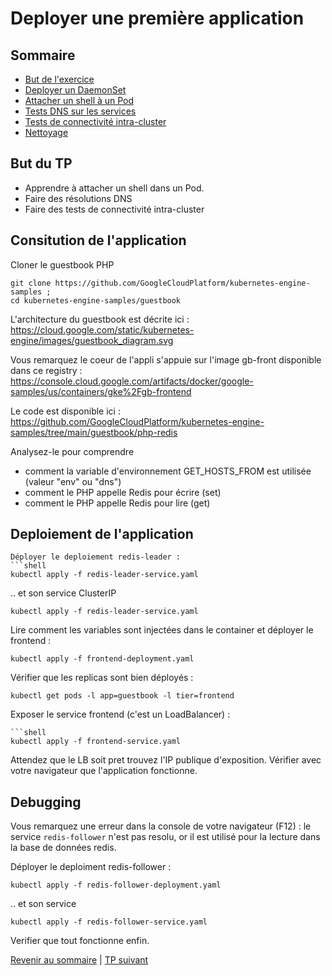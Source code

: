 # Deployer une première application

## Sommaire
  * [But de l'exercice](#but)
  * [Deployer un DaemonSet](#but)
  * [Attacher un shell à un Pod](#but)
  * [Tests DNS sur les services](#but)
  * [Tests de connectivité intra-cluster](#but)
  * [Nettoyage](#but)


## But du TP
* Apprendre à attacher un shell dans un Pod.
* Faire des résolutions DNS
* Faire des tests de connectivité intra-cluster



## Consitution de l'application

Cloner le guestbook PHP
```shell
git clone https://github.com/GoogleCloudPlatform/kubernetes-engine-samples ;
cd kubernetes-engine-samples/guestbook
```

L'architecture du guestbook est décrite ici :
https://cloud.google.com/static/kubernetes-engine/images/guestbook_diagram.svg

Vous remarquez le coeur de l'appli s'appuie sur l'image gb-front disponible dans ce registry : https://console.cloud.google.com/artifacts/docker/google-samples/us/containers/gke%2Fgb-frontend

Le code est disponible ici :
https://github.com/GoogleCloudPlatform/kubernetes-engine-samples/tree/main/guestbook/php-redis

Analysez-le pour comprendre 
* comment la variable d'environnement GET_HOSTS_FROM est utilisée (valeur "env" ou "dns")
* comment le PHP appelle Redis pour écrire (set)
* comment le PHP appelle Redis pour lire (get)

## Deploiement de l'application

```shell
Déployer le deploiement redis-leader :
```shell
kubectl apply -f redis-leader-service.yaml
```
.. et son service ClusterIP
```shell
kubectl apply -f redis-leader-service.yaml
```


Lire comment les variables sont injectées dans le container et déployer le frontend :
```shell
kubectl apply -f frontend-deployment.yaml
```

Vérifier que les replicas sont bien déployés :
```shell
kubectl get pods -l app=guestbook -l tier=frontend
```

Exposer le service frontend (c'est un LoadBalancer) :
```shell):
```shell
kubectl apply -f frontend-service.yaml
```

Attendez que le LB soit pret trouvez l'IP publique d'exposition.
Vérifier avec votre navigateur que l'application fonctionne.

## Debugging
Vous remarquez une erreur dans la console de votre navigateur (F12) : le service `redis-follower` n'est pas resolu, or il est utilisé pour la lecture dans la base de données redis.

Déployer le deploiment redis-follower  :
```shell
kubectl apply -f redis-follower-deployment.yaml
```

.. et son service

```shell
kubectl apply -f redis-follower-service.yaml
```

Verifier que tout fonctionne enfin.

[Revenir au sommaire](../README.md) | [TP suivant](./TP05.md)